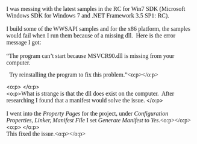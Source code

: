 <p style="MARGIN: 0in 0in 0pt" class=MsoNormal><font size=3><font face=Calibri>I was messing with the latest samples in the RC for Win7 SDK (Microsoft Windows SDK for Windows 7 and .NET Framework 3.5 SP1: RC).</font></font></p> <p style="MARGIN: 0in 0in 0pt" class=MsoNormal><font size=3 face=Calibri></font>&nbsp;</p> <p style="MARGIN: 0in 0in 0pt" class=MsoNormal><font size=3 face=Calibri>I build some of the WWSAPI samples and&nbsp;</font><font size=3><font face=Calibri>for the x86 platform, the samples would fail when I run them because of a missing dll.&nbsp; Here is the error message I got:<?xml:namespace prefix = o ns = "urn:schemas-microsoft-com:office:office" /><o:p></o:p></font></font></p> <p style="MARGIN: 0in 0in 0pt" class=MsoNormal><o:p><font size=3 face=Calibri>&nbsp;</font></o:p></p> <p style="MARGIN: 0in 0in 0pt" class=MsoNormal><font size=3><font face=Calibri>&#8220;The program can’t start because MSVCR90.dll is missing from your computer.

<span style="mso-spacerun: yes">&nbsp; </span>Try reinstalling the program to fix this problem.&#8221;<o:p></o:p></font></font></p> <p style="MARGIN: 0in 0in 0pt" class=MsoNormal><o:p><font size=3 face=Calibri>&nbsp;</font></o:p></p> <p style="MARGIN: 0in 0in 0pt" class=MsoNormal><o:p><font size=3 face=Calibri>What is&nbsp;strange is that the dll does exist on the computer.&nbsp; After researching&nbsp;I found that&nbsp;a manifest would solve the issue.</font>&nbsp;</o:p></p> <p style="MARGIN: 0in 0in 0pt" class=MsoNormal><font size=3><font face=Calibri></font></font>&nbsp;</p> <p style="MARGIN: 0in 0in 0pt" class=MsoNormal><font size=3><font face=Calibri>I went into the _Property Pages_ for the project, under _Configuration Properties, Linker, Manifest File_ I set _Generate Manifest_ to _Yes_.<o:p></o:p></font></font></p> <p style="MARGIN: 0in 0in 0pt" class=MsoNormal><o:p><font size=3 face=Calibri>&nbsp;</font></o:p></p> <p style="MARGIN: 0in 0in 0pt" class=MsoNormal><font size=3><font face=Calibri>This fixed the issue.<o:p></o:p></font></font></p>